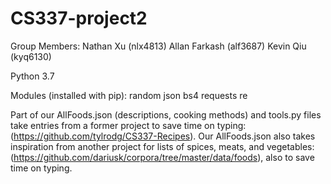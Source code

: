 # CS337-project2
Group Members:
Nathan Xu (nlx4813)
Allan Farkash (alf3687)
Kevin Qiu (kyq6130)

Python 3.7

Modules (installed with pip):
random
json
bs4
requests
re

Part of our AllFoods.json (descriptions, cooking methods) and tools.py files take entries from a former project to save time on typing: (https://github.com/tylrodg/CS337-Recipes). Our AllFoods.json also takes inspiration from another project for lists of spices, meats, and vegetables: (https://github.com/dariusk/corpora/tree/master/data/foods), also to save time on typing. 